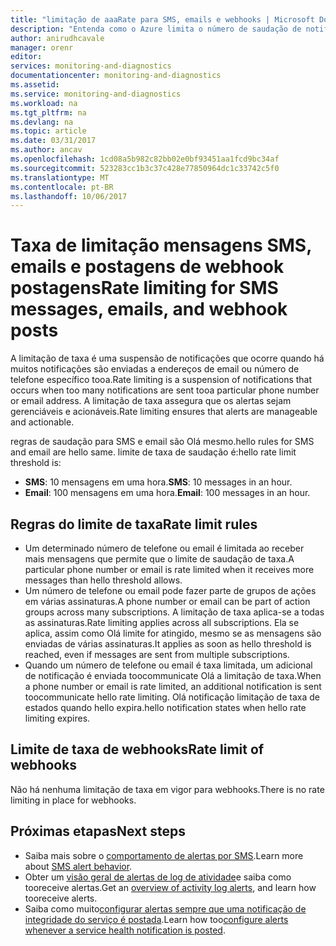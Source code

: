 ```yaml
---
title: "limitação de aaaRate para SMS, emails e webhooks | Microsoft Docs"
description: "Entenda como o Azure limita o número de saudação de notificações possíveis de webhook, e-mail ou SMS de um grupo de ação."
author: anirudhcavale
manager: orenr
editor: 
services: monitoring-and-diagnostics
documentationcenter: monitoring-and-diagnostics
ms.assetid: 
ms.service: monitoring-and-diagnostics
ms.workload: na
ms.tgt_pltfrm: na
ms.devlang: na
ms.topic: article
ms.date: 03/31/2017
ms.author: ancav
ms.openlocfilehash: 1cd08a5b982c82bb02e0bf93451aa1fcd9bc34af
ms.sourcegitcommit: 523283cc1b3c37c428e77850964dc1c33742c5f0
ms.translationtype: MT
ms.contentlocale: pt-BR
ms.lasthandoff: 10/06/2017
---
```

# <a name="rate-limiting-for-sms-messages-emails-and-webhook-posts"></a><span data-ttu-id="eb8c4-103">Taxa de limitação mensagens SMS, emails e postagens de webhook postagens</span><span class="sxs-lookup"><span data-stu-id="eb8c4-103">Rate limiting for SMS messages, emails, and webhook posts</span></span>
<span data-ttu-id="eb8c4-104">A limitação de taxa é uma suspensão de notificações que ocorre quando há muitos notificações são enviadas a endereços de email ou número de telefone específico tooa.</span><span class="sxs-lookup"><span data-stu-id="eb8c4-104">Rate limiting is a suspension of notifications that occurs when too many notifications are sent tooa particular phone number or email address.</span></span> <span data-ttu-id="eb8c4-105">A limitação de taxa assegura que os alertas sejam gerenciáveis e acionáveis.</span><span class="sxs-lookup"><span data-stu-id="eb8c4-105">Rate limiting ensures that alerts are manageable and actionable.</span></span>

<span data-ttu-id="eb8c4-106">regras de saudação para SMS e email são Olá mesmo.</span><span class="sxs-lookup"><span data-stu-id="eb8c4-106">hello rules for SMS and email are hello same.</span></span> <span data-ttu-id="eb8c4-107">limite de taxa de saudação é:</span><span class="sxs-lookup"><span data-stu-id="eb8c4-107">hello rate limit threshold is:</span></span>

 - <span data-ttu-id="eb8c4-108">**SMS**: 10 mensagens em uma hora.</span><span class="sxs-lookup"><span data-stu-id="eb8c4-108">**SMS**: 10 messages in an hour.</span></span>
 - <span data-ttu-id="eb8c4-109">**Email**: 100 mensagens em uma hora.</span><span class="sxs-lookup"><span data-stu-id="eb8c4-109">**Email**: 100 messages in an hour.</span></span>

## <a name="rate-limit-rules"></a><span data-ttu-id="eb8c4-110">Regras do limite de taxa</span><span class="sxs-lookup"><span data-stu-id="eb8c4-110">Rate limit rules</span></span>
- <span data-ttu-id="eb8c4-111">Um determinado número de telefone ou email é limitada ao receber mais mensagens que permite que o limite de saudação de taxa.</span><span class="sxs-lookup"><span data-stu-id="eb8c4-111">A particular phone number or email is rate limited when it receives more messages than hello threshold allows.</span></span>
- <span data-ttu-id="eb8c4-112">Um número de telefone ou email pode fazer parte de grupos de ações em várias assinaturas.</span><span class="sxs-lookup"><span data-stu-id="eb8c4-112">A phone number or email can be part of action groups across many subscriptions.</span></span> <span data-ttu-id="eb8c4-113">A limitação de taxa aplica-se a todas as assinaturas.</span><span class="sxs-lookup"><span data-stu-id="eb8c4-113">Rate limiting applies across all subscriptions.</span></span> <span data-ttu-id="eb8c4-114">Ela se aplica, assim como Olá limite for atingido, mesmo se as mensagens são enviadas de várias assinaturas.</span><span class="sxs-lookup"><span data-stu-id="eb8c4-114">It applies as soon as hello threshold is reached, even if messages are sent from multiple subscriptions.</span></span>  
- <span data-ttu-id="eb8c4-115">Quando um número de telefone ou email é taxa limitada, um adicional de notificação é enviada toocommunicate Olá a limitação de taxa.</span><span class="sxs-lookup"><span data-stu-id="eb8c4-115">When a phone number or email is rate limited, an additional notification is sent toocommunicate hello rate limiting.</span></span> <span data-ttu-id="eb8c4-116">Olá notificação limitação de taxa de estados quando hello expira.</span><span class="sxs-lookup"><span data-stu-id="eb8c4-116">hello notification states when hello rate limiting expires.</span></span>

## <a name="rate-limit-of-webhooks"></a><span data-ttu-id="eb8c4-117">Limite de taxa de webhooks</span><span class="sxs-lookup"><span data-stu-id="eb8c4-117">Rate limit of webhooks</span></span> ##
<span data-ttu-id="eb8c4-118">Não há nenhuma limitação de taxa em vigor para webhooks.</span><span class="sxs-lookup"><span data-stu-id="eb8c4-118">There is no rate limiting in place for webhooks.</span></span>

## <a name="next-steps"></a><span data-ttu-id="eb8c4-119">Próximas etapas</span><span class="sxs-lookup"><span data-stu-id="eb8c4-119">Next steps</span></span> ##
* <span data-ttu-id="eb8c4-120">Saiba mais sobre o [comportamento de alertas por SMS](monitoring-sms-alert-behavior.md).</span><span class="sxs-lookup"><span data-stu-id="eb8c4-120">Learn more about [SMS alert behavior](monitoring-sms-alert-behavior.md).</span></span>
* <span data-ttu-id="eb8c4-121">Obter um [visão geral de alertas de log de atividade](monitoring-overview-alerts.md)e saiba como tooreceive alertas.</span><span class="sxs-lookup"><span data-stu-id="eb8c4-121">Get an [overview of activity log alerts](monitoring-overview-alerts.md), and learn how tooreceive alerts.</span></span>  
* <span data-ttu-id="eb8c4-122">Saiba como muito[configurar alertas sempre que uma notificação de integridade do serviço é postada](monitoring-activity-log-alerts-on-service-notifications.md).</span><span class="sxs-lookup"><span data-stu-id="eb8c4-122">Learn how too[configure alerts whenever a service health notification is posted](monitoring-activity-log-alerts-on-service-notifications.md).</span></span>
